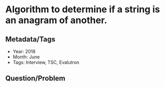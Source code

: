 # Algorithm to determine if a string is an anagram of another.

## Metadata/Tags

* Year: 2018
* Month: June
* Tags: Interview, TSC, Evalutron

## Question/Problem
